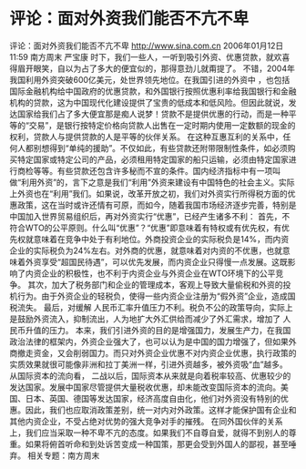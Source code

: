 # 评论：面对外资我们能否不亢不卑

评论：面对外资我们能否不亢不卑
http://www.sina.com.cn 2006年01月12日11:59 南方周末
严宝康
时下，我们一些人，一听到吸引外资、优惠贷款，就欢喜得眉开眼笑，自以为占了多大的便宜似的，那得意劲儿就甭提了。
不错，2004年我国利用外资突破600亿美元，处世界领先地位。在我国引进的外资中
，也包括国际金融机构给中国政府的优惠贷款，和外国银行按照优惠利率给我国银行和金融机构的贷款，这为中国现代化建设提供了宝贵的低成本和低风险。但因此就说，发达国家给我们占了多大便宜那是痴人说梦！贷款不是提供优惠的行动，而是一种平等的“交易”，是银行按特定价格向贷款人出售在一定时期内使用一定数额的现金的权利，贷款人与提供贷款的人是平等的伙伴关系。
在这种互惠互利的关系中，任何人都别想得到“单纯的援助”。不仅如此，有些贷款还附带限制性条件，如必须购买特定国家或特定公司的产品，必须租用特定国家的船只运输，必须由特定国家进行商检等等。有些贷款还包含许多秘而不宣的条件。国内经济指标中有一项叫做“利用外资”的，言下之意是我们“利用”外资来建设有中国特色的社会主义。实际上外资也在“利用”我们。如果说，改革开放之初，我们对外资实行所得税方面的优惠政策，这在当时或许还情有可原，而如今，随着我国市场经济逐步完善，特别是中国加入世界贸易组织后，再对外资实行“优惠”，已经产生诸多不利：
首先，不符合WTO的公平原则。什么叫“优惠”？“优惠”即意味着有特权或有优先权，有优先权就意味着在竞争中处于有利地位。外商投资企业的实际税负是14%，而内资企业的实际税负为24%左右。对外商的优惠，就意味着对内资的不优惠，也就意味着外资享受“超国民待遇”，可以优先发展，而内资企业只得慢一点发展。这既影响了内资企业的积极性，也不利于内资企业与外资企业在WTO环境下的公平竞争。
其次，加大了税务部门和企业的管理成本，客观上导致大量偷税和外资的投机行为。由于外资企业的轻税负，使得一些内资企业注册为“假外资”企业，造成国税流失。
最后，对缓解
人民币汇率升值压力不利。税负不公的政策导向，实际上是鼓励外资流入，抑制流出，人为地扩大外汇供给而减少了外汇需求，增加了
人民币升值的压力。
本来，我们引进外资的目的是增强国力，发展生产力，在我国政治法律的框架内，外资企业强大了，也可以认为是中国的国力增强了，但如果外商撤走资金，又会削弱国力。而只对外资企业优惠不对内资企业优惠，执行政策的实质效果就很可能像非洲和拉丁美洲一样，引进外资越多，被外资吸“血”越多。
从国际资本的流向看，
二战以后，国际资本从来就是向着税率较高、优惠较少的发达国家。发展中国家尽管提供大量税收优惠，却未能改变国际资本的流向。美国、日本、英国、德国等发达国家，经济高度自由化，他们对外资没有特别的优惠。因此，我们也应取消政策差别，统一对内对外政策。这样才能保护国有企业和其他内资企业，不受占绝对优势的强大竞争对手的摧残。
在同外国伙伴的关系上，我们应当采取一种不卑不亢的态度。如果我们不自尊自爱，就得不到别人的尊重。如果将俯首听命和到处诉苦变成一种国策，那更会受到外国人的鄙视，甚至唾弃。
相关专题：南方周末 

